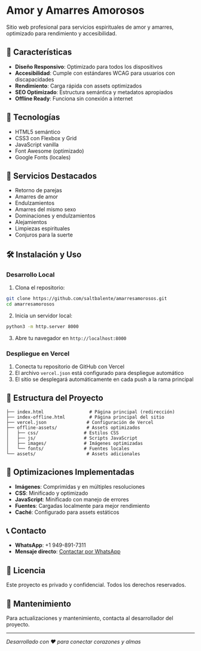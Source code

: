 # Amor y Amarres Amorosos

Sitio web profesional para servicios espirituales de amor y amarres, optimizado para rendimiento y accesibilidad.

## 🌟 Características

- **Diseño Responsivo**: Optimizado para todos los dispositivos
- **Accesibilidad**: Cumple con estándares WCAG para usuarios con discapacidades
- **Rendimiento**: Carga rápida con assets optimizados
- **SEO Optimizado**: Estructura semántica y metadatos apropiados
- **Offline Ready**: Funciona sin conexión a internet

## 🚀 Tecnologías

- HTML5 semántico
- CSS3 con Flexbox y Grid
- JavaScript vanilla
- Font Awesome (optimizado)
- Google Fonts (locales)

## 📱 Servicios Destacados

- Retorno de parejas
- Amarres de amor
- Endulzamientos
- Amarres del mismo sexo
- Dominaciones y endulzamientos
- Alejamientos
- Limpiezas espirituales
- Conjuros para la suerte

## 🛠️ Instalación y Uso

### Desarrollo Local

1. Clona el repositorio:
```bash
git clone https://github.com/saltbalente/amarresamorosos.git
cd amarresamorosos
```

2. Inicia un servidor local:
```bash
python3 -m http.server 8000
```

3. Abre tu navegador en `http://localhost:8000`

### Despliegue en Vercel

1. Conecta tu repositorio de GitHub con Vercel
2. El archivo `vercel.json` está configurado para despliegue automático
3. El sitio se desplegará automáticamente en cada push a la rama principal

## 📁 Estructura del Proyecto

```
├── index.html                 # Página principal (redirección)
├── index-offline.html         # Página principal del sitio
├── vercel.json               # Configuración de Vercel
├── offline-assets/           # Assets optimizados
│   ├── css/                 # Estilos CSS
│   ├── js/                  # Scripts JavaScript
│   ├── images/              # Imágenes optimizadas
│   └── fonts/               # Fuentes locales
└── assets/                   # Assets adicionales
```

## 🎨 Optimizaciones Implementadas

- **Imágenes**: Comprimidas y en múltiples resoluciones
- **CSS**: Minificado y optimizado
- **JavaScript**: Minificado con manejo de errores
- **Fuentes**: Cargadas localmente para mejor rendimiento
- **Caché**: Configurado para assets estáticos

## 📞 Contacto

- **WhatsApp**: +1 949-891-7311
- **Mensaje directo**: [Contactar por WhatsApp](https://wa.me/19498917311?text=Hola,%20necesito%20ayuda%20del%20maestro)

## 📄 Licencia

Este proyecto es privado y confidencial. Todos los derechos reservados.

## 🔧 Mantenimiento

Para actualizaciones y mantenimiento, contacta al desarrollador del proyecto.

---

*Desarrollado con ❤️ para conectar corazones y almas*